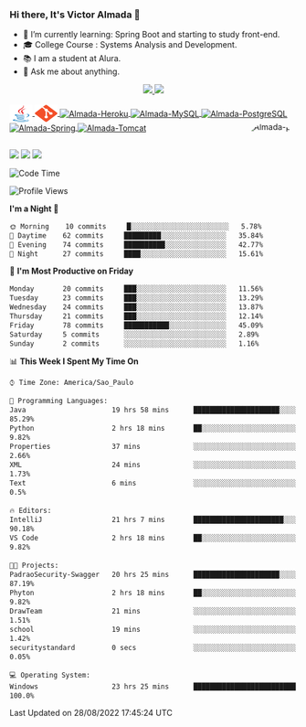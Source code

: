 ### Hi there, It's Victor Almada 👋


- 🌱 I’m currently learning: Spring Boot and starting to study front-end.
- 🎓 College Course : Systems Analysis and Development.
- 📚  I am a student at Alura.
- 💬 Ask me about anything.


<div align="center">
  <a href="https://github.com/Almadavic">
  <img height="180em" src="https://github-readme-stats.vercel.app/api?username=Almadavic&show_icons=true&theme=dracula&include_all_commits=true&count_private=true"/>
  <img height="180em" src="https://github-readme-stats.vercel.app/api/top-langs/?username=Almadavic&layout=compact&langs_count=7&theme=dracula"/>
</div>
<div style="display: inline_block"><br>
  <img align="center" alt="Almada-Java" height="30" width="40" src="https://raw.githubusercontent.com/devicons/devicon/master/icons/java/java-original.svg">
  <img align="center" alt="Almada-Git" height="30" width="40" src="https://raw.githubusercontent.com/devicons/devicon/master/icons/git/git-original.svg">
  <img align="center" alt="Almada-Heroku" height="30" width="40" src="https://cdn.jsdelivr.net/gh/devicons/devicon/icons/heroku/heroku-plain-wordmark.svg" />             
  <img align="center" alt="Almada-MySQL" height="30" width="40" src="https://cdn.jsdelivr.net/gh/devicons/devicon/icons/mysql/mysql-original-wordmark.svg" />
  <img align="center" alt="Almada-PostgreSQL" height="30" width="40" src="https://cdn.jsdelivr.net/gh/devicons/devicon/icons/postgresql/postgresql-plain-wordmark.svg" />
  <img align="center" alt="Almada-Spring" height="30" width="40" src="https://cdn.jsdelivr.net/gh/devicons/devicon/icons/spring/spring-original-wordmark.svg" />
  <img align="center" alt="Almada-Tomcat" height="30" width="40" src="https://cdn.jsdelivr.net/gh/devicons/devicon/icons/tomcat/tomcat-original-wordmark.svg" />
  <img align="right" alt="Almada-pic" height="150" style="border-radius:50px;" src="https://user-images.githubusercontent.com/85299065/185514627-94fcf387-edc6-4c24-88f1-b4873ccd49e9.png">
</div>
  
  ##
 
<div> 
  <a href="https://www.youtube.com/channel/UCUrcUNA90M_ZqLEcQxd3UNA" target="_blank"><img src="https://img.shields.io/badge/YouTube-FF0000?style=for-the-badge&logo=youtube&logoColor=white" target="_blank"></a>
 <a href = "mailto:almadavic@live.com"><img src="https://img.shields.io/badge/-Gmail-%23333?style=for-the-badge&logo=gmail&logoColor=white" target="_blank"></a>
  <a href="https://www.linkedin.com/in/victoralmada/" target="_blank"><img src="https://img.shields.io/badge/-LinkedIn-%230077B5?style=for-the-badge&logo=linkedin&logoColor=white" target="_blank"></a> 
</div>

<!--START_SECTION:waka-->
![Code Time](http://img.shields.io/badge/Code%20Time-26%20hrs%2053%20mins-blue)

![Profile Views](http://img.shields.io/badge/Profile%20Views-23-blue)

**I'm a Night 🦉** 

```text
🌞 Morning    10 commits     █░░░░░░░░░░░░░░░░░░░░░░░░   5.78% 
🌆 Daytime    62 commits     █████████░░░░░░░░░░░░░░░░   35.84% 
🌃 Evening    74 commits     ██████████░░░░░░░░░░░░░░░   42.77% 
🌙 Night      27 commits     ████░░░░░░░░░░░░░░░░░░░░░   15.61%

```
📅 **I'm Most Productive on Friday** 

```text
Monday       20 commits     ███░░░░░░░░░░░░░░░░░░░░░░   11.56% 
Tuesday      23 commits     ███░░░░░░░░░░░░░░░░░░░░░░   13.29% 
Wednesday    24 commits     ███░░░░░░░░░░░░░░░░░░░░░░   13.87% 
Thursday     21 commits     ███░░░░░░░░░░░░░░░░░░░░░░   12.14% 
Friday       78 commits     ███████████░░░░░░░░░░░░░░   45.09% 
Saturday     5 commits      ░░░░░░░░░░░░░░░░░░░░░░░░░   2.89% 
Sunday       2 commits      ░░░░░░░░░░░░░░░░░░░░░░░░░   1.16%

```


📊 **This Week I Spent My Time On** 

```text
⌚︎ Time Zone: America/Sao_Paulo

💬 Programming Languages: 
Java                     19 hrs 58 mins      █████████████████████░░░░   85.29% 
Python                   2 hrs 18 mins       ██░░░░░░░░░░░░░░░░░░░░░░░   9.82% 
Properties               37 mins             ░░░░░░░░░░░░░░░░░░░░░░░░░   2.66% 
XML                      24 mins             ░░░░░░░░░░░░░░░░░░░░░░░░░   1.73% 
Text                     6 mins              ░░░░░░░░░░░░░░░░░░░░░░░░░   0.5%

🔥 Editors: 
IntelliJ                 21 hrs 7 mins       ██████████████████████░░░   90.18% 
VS Code                  2 hrs 18 mins       ██░░░░░░░░░░░░░░░░░░░░░░░   9.82%

🐱‍💻 Projects: 
PadraoSecurity-Swagger   20 hrs 25 mins      █████████████████████░░░░   87.19% 
Phyton                   2 hrs 18 mins       ██░░░░░░░░░░░░░░░░░░░░░░░   9.82% 
DrawTeam                 21 mins             ░░░░░░░░░░░░░░░░░░░░░░░░░   1.51% 
school                   19 mins             ░░░░░░░░░░░░░░░░░░░░░░░░░   1.42% 
securitystandard         0 secs              ░░░░░░░░░░░░░░░░░░░░░░░░░   0.05%

💻 Operating System: 
Windows                  23 hrs 25 mins      █████████████████████████   100.0%

```


 Last Updated on 28/08/2022 17:45:24 UTC
<!--END_SECTION:waka-->
